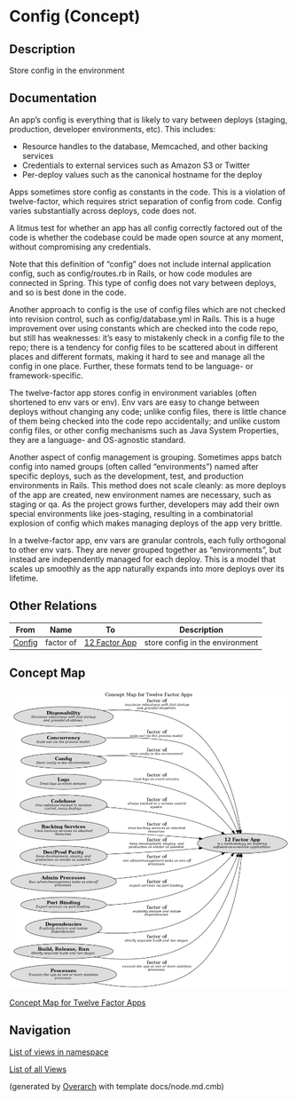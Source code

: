 
# Config (Concept)
## Description
Store config in the environment


## Documentation
An app’s config is everything that is likely to vary between deploys
(staging, production, developer environments, etc). This includes:

* Resource handles to the database, Memcached, and other backing services
* Credentials to external services such as Amazon S3 or Twitter
* Per-deploy values such as the canonical hostname for the deploy

Apps sometimes store config as constants in the code. This is a violation of twelve-factor,
which requires strict separation of config from code. Config varies substantially across
deploys, code does not.

A litmus test for whether an app has all config correctly factored out of the code is
whether the codebase could be made open source at any moment, without compromising any
credentials.

Note that this definition of “config” does not include internal application config, 
such as config/routes.rb in Rails, or how code modules are connected in Spring. This type
of config does not vary between deploys, and so is best done in the code.

Another approach to config is the use of config files which are not checked into revision
control, such as config/database.yml in Rails. This is a huge improvement over using constants
which are checked into the code repo, but still has weaknesses: it’s easy to mistakenly check
in a config file to the repo; there is a tendency for config files to be scattered about in
different places and different formats, making it hard to see and manage all the config in one
place. Further, these formats tend to be language- or framework-specific.

The twelve-factor app stores config in environment variables (often shortened to env vars or env).
Env vars are easy to change between deploys without changing any code; unlike config files,
there is little chance of them being checked into the code repo accidentally; and unlike
custom config files, or other config mechanisms such as Java System Properties, they are a
language- and OS-agnostic standard.

Another aspect of config management is grouping. Sometimes apps batch config into named groups
(often called “environments”) named after specific deploys, such as the development, test,
and production environments in Rails. This method does not scale cleanly: as more deploys of
the app are created, new environment names are necessary, such as staging or qa. As the project
grows further, developers may add their own special environments like joes-staging, resulting
in a combinatorial explosion of config which makes managing deploys of the app very brittle.

In a twelve-factor app, env vars are granular controls, each fully orthogonal to other env vars.
They are never grouped together as “environments”, but instead are independently managed for
each deploy. This is a model that scales up smoothly as the app naturally expands into more
deploys over its lifetime.
## Other Relations
| From | Name | To | Description |
|---|---|---|---|
| [Config](../../software-development/twelve-factor-app/config.md) | factor of | [12 Factor App](../../software-development/twelve-factor-app/twelve-factor-app.md) | store config in the environment |

## Concept Map
![Concept Map for Twelve Factor Apps](../../software-development/twelve-factor-app/concept-view.png)

[Concept Map for Twelve Factor Apps](../../software-development/twelve-factor-app/concept-view.md)


## Navigation
[List of views in namespace](./views-in-namespace.md)

[List of all Views](../../views.md)


(generated by [Overarch](https://github.com/soulspace-org/overarch) with template docs/node.md.cmb)
